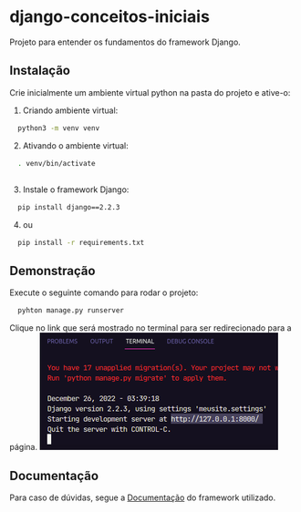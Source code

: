 # django-conceitos-iniciais

Projeto para entender os fundamentos do framework Django.


## Instalação

Crie inicialmente um ambiente virtual python na pasta do projeto e ative-o:

1. Criando ambiente virtual:
```bash
  python3 -m venv venv
```
2. Ativando o ambiente virtual:
```bash
  . venv/bin/activate  
```
##
3. Instale o framework Django:
```bash
  pip install django==2.2.3
```
4. ou
```bash
  pip install -r requirements.txt
```
## Demonstração

Execute o seguinte comando para rodar o projeto:
```bash
  pyhton manage.py runserver
```
Clique no link que será mostrado no terminal para ser redirecionado para a página.
![alt text](assets/readme/exImg.png)

## Documentação

Para caso de dúvidas, segue a 
[Documentação](https://docs.djangoproject.com/en/4.1/) do framework utilizado.

